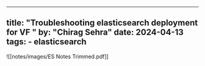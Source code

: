 
---
title: "Troubleshooting elasticsearch deployment for VF "
by: "Chirag Sehra"
date: 2024-04-13
tags: 
    - elasticsearch
---
![[notes/images/ES Notes Trimmed.pdf]]